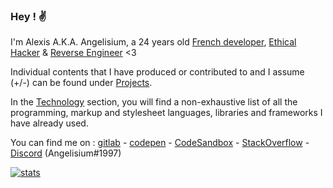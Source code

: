 ### Hey ! ✌️
I'm Alexis A.K.A. Angelisium, a 24 years old [French developer](./developer/.md), [Ethical Hacker](./ethical_hacker/.md) & [Reverse Engineer](./reverse_engineer/.md) <3

Individual contents that I have produced or contributed to and I assume (+/-) can be found under [Projects](./projects/.md).

In the [Technology](./technology/.md) section, you will find a non-exhaustive list of all the programming, markup and stylesheet languages, libraries and frameworks I have already used.

You can find me on : [gitlab](https://gitlab.com/Angelisium) - [codepen](https://codepen.io/angelisium) - [CodeSandbox](https://codesandbox.io/u/Angelisium) - [StackOverflow](https://stackoverflow.com/users/14490630/angelisium) - [Discord](https://discord.gg/QBbb8g4) (Angelisium#1997)

[![stats](https://github-readme-stats.vercel.app/api?username=Angelisium&&hide_title=true&include_all_commits=true&count_private=true&show_icons=true&theme=vue)](https://github.com/Angelisium)

